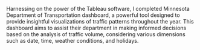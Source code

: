 Harnessing on the power of the Tableau software, I completed Minnesota Department of Transportation dashboard, a powerful tool designed to provide insightful visualizations of traffic patterns throughout the year. This dashboard aims to assist their department in making informed decisions based on the analysis of traffic volume, considering various dimensions such as date, time, weather conditions, and holidays.
